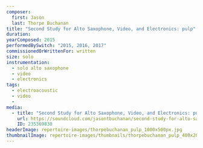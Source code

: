 ```yaml
---
composer:
  first: Jason
  last: Thorpe Buchanan
title: "Second Study for Alto Saxophone, Video, and Electronics: pulp"
duration:
yearComposed: 2015
performedBySwitch: "2015, 2016, 2017"
commissionedOrWrittenFor: written
size: solo
instrumentation:
  - solo alto saxophone
  - video
  - electronics
tags:
  - electroacoustic
  - video
  - 
media:
  - title: "Second Study for Alto Saxophone, Video, and Electronics: pulp (2015) by Jason Thorpe Buchanan"
    url: https://soundcloud.com/jasontbuchanan/second-study-for-alto-saxophone-video-electronics-pulp
    ID: 235369830
headerImage: repertoire-images/thorpebuchanan_pulp_1000x500px.jpg
thumbnailImage: repertoire-images/thumbnails/thorpebuchanan_pulp_400x200.jpg
---
```

